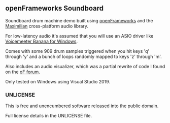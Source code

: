 ## openFrameworks Soundboard

Soundboard drum machine demo built using [openFrameworks](https://openframeworks.cc/) and the [Maximilian](https://github.com/micknoise/Maximilian) cross-platform audio library.

For low-latency audio it's assumed that you will use an ASIO driver like [Voicemeeter Banana for Windows](https://vb-audio.com/Voicemeeter/banana.htm).

Comes with some 909 drum samples triggered when you hit keys 'q' through 'y' and a bunch of loops randomly mapped to keys 'z' through 'm'.

Also includes an audio visualizer, which was a partial rewrite of code I found on the [oF forum](https://forum.openframeworks.cc/).

Only tested on Windows using Visual Studio 2019.

### UNLICENSE

This is free and unencumbered software released into the public domain.

Full license details in the UNLICENSE file.

